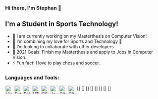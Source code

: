 ### Hi there, I'm Stephan 👋

## I'm a Student in Sports Technology!

- 🔭 I am currently working on my Masterthesis on Computer Vision!
- 🌱 I’m combining my love for Sports and Technology 🤣
- 👯 I’m looking to collaborate with other developers
- 🥅 2021 Goals: Finish my Masterthesis and apply to Jobs in Computer Vision.
- ⚡ Fun fact: I love to play chess and soccer.


### Languages and Tools:

[<img align="left" alt="Visual Studio Code" width="26px" src="https://stephanjarisch.com/images/github_icons/visual-studio-code-icon.png" />]
[<img align="left" alt="Python" width="26px" src="https://stephanjarisch.com/images/github_icons/python-icon.png" />]
[<img align="left" alt="PHP" width="26px" src="https://stephanjarisch.com/images/github_icons/php-icon.png" />]
[<img align="left" alt="HTML5" width="26px" src="https://stephanjarisch.com/images/github_icons/html-icon.png" />]
[<img align="left" alt="CSS3" width="26px" src="https://stephanjarisch.com/images/github_icons/css-icon.png" />]
[<img align="left" alt="JavaScript" width="26px" src="https://stephanjarisch.com/images/github_icons/javascript-icon.png" />]
[<img align="left" alt="Git" width="26px" src="https://stephanjarisch.com/images/github_icons/git-icon.png" />]
[<img align="left" alt="Github" width="26px" src="https://stephanjarisch.com/images/github_icons/github-icon.png" />]